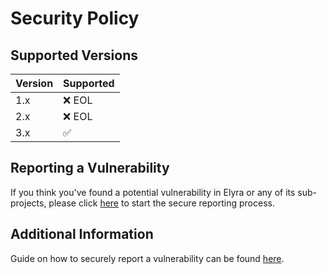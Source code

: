 # Security Policy

## Supported Versions

| Version | Supported          |
|---------|--------------------|
| 1.x     | :x:   EOL          |
| 2.x     | :x:   EOL          |
| 3.x     | :white_check_mark: |

## Reporting a Vulnerability

If you think you've found a potential vulnerability in Elyra or any of its sub-projects, please click [here](https://github.com/elyra-ai/elyra/security/advisories/new) 
to start the secure reporting process. 

## Additional Information
Guide on how to securely report a vulnerability can be found [here](https://docs.github.com/en/code-security/security-advisories/guidance-on-reporting-and-writing/privately-reporting-a-security-vulnerability).

